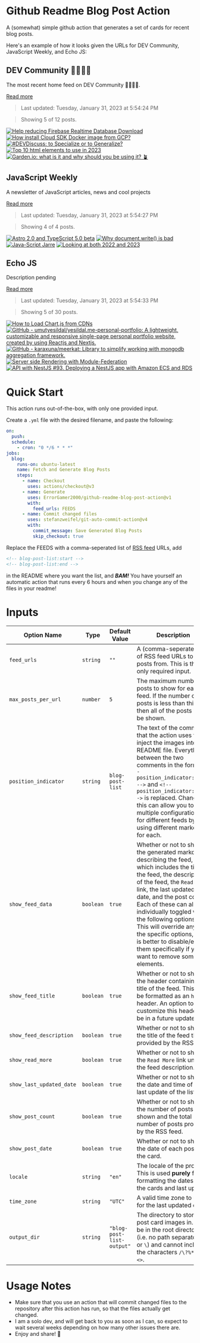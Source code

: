 # Github Readme Blog Post Action

A (somewhat) simple github action that generates a set of cards for recent blog posts.

Here's an example of how it looks given the URLs for DEV Community, JavaScript Weekly, and Echo JS:

<!-- post-list:start -->
## DEV Community 👩‍💻👨‍💻

The most recent home feed on DEV Community 👩‍💻👨‍💻.

[Read more](https://dev.to)
> Last updated: Tuesday, January 31, 2023 at 5:54:24 PM

> Showing 5 of 12 posts.

[![Help reducing Firebase Realtime Database Download](https://raw.githubusercontent.com/ErrorGamer2000/github-readme-blog-post-action/main/generated_files/DEV_Community_👩‍💻👨‍💻/Help_reducing_Firebase_Realtime_Database_Download.svg)](https://dev.to/hyunseunglee2008/help-reducing-firebase-realtime-database-download-16l8)
[![How install Cloud SDK Docker image from GCP?](https://raw.githubusercontent.com/ErrorGamer2000/github-readme-blog-post-action/main/generated_files/DEV_Community_👩‍💻👨‍💻/How_install_Cloud_SDK_Docker_image_from_GCP_.svg)](https://dev.to/xlmriosx/how-install-cloud-sdk-docker-image-in-gcp-4mep)
[![#DEVDiscuss: to Specialize or to Generalize?](https://raw.githubusercontent.com/ErrorGamer2000/github-readme-blog-post-action/main/generated_files/DEV_Community_👩‍💻👨‍💻/_DEVDiscuss__to_Specialize_or_to_Generalize_.svg)](https://dev.to/devteam/devdiscuss-to-specialize-or-to-generalize-46lj)
[![Top 10 html elements to use in 2023](https://raw.githubusercontent.com/ErrorGamer2000/github-readme-blog-post-action/main/generated_files/DEV_Community_👩‍💻👨‍💻/Top_10_html_elements_to_use_in_2023.svg)](https://dev.to/johnpaul/top-10-html-elements-to-use-in-2023-3b04)
[![Garden.io: what is it and why should you be using it? 🪴](https://raw.githubusercontent.com/ErrorGamer2000/github-readme-blog-post-action/main/generated_files/DEV_Community_👩‍💻👨‍💻/Garden.io__what_is_it_and_why_should_you_be_using_it__🪴.svg)](https://dev.to/bcostaaa01/gardenio-what-is-it-and-why-should-you-be-using-it-4m7g)


## JavaScript Weekly

A newsletter of JavaScript articles, news and cool projects

[Read more](https://javascriptweekly.com/)
> Last updated: Tuesday, January 31, 2023 at 5:54:27 PM

> Showing 4 of 4 posts.

[![Astro 2.0 and TypeScript 5.0 beta](https://raw.githubusercontent.com/ErrorGamer2000/github-readme-blog-post-action/main/generated_files/JavaScript_Weekly/Astro_2.0_and_TypeScript_5.0_beta.svg)](https://javascriptweekly.com/issues/623)
[![Why document.write() is bad](https://raw.githubusercontent.com/ErrorGamer2000/github-readme-blog-post-action/main/generated_files/JavaScript_Weekly/Why_document.write()_is_bad.svg)](https://javascriptweekly.com/issues/622)
[![Java-Script Jarre](https://raw.githubusercontent.com/ErrorGamer2000/github-readme-blog-post-action/main/generated_files/JavaScript_Weekly/Java-Script_Jarre.svg)](https://javascriptweekly.com/issues/621)
[![Looking at both 2022 and 2023](https://raw.githubusercontent.com/ErrorGamer2000/github-readme-blog-post-action/main/generated_files/JavaScript_Weekly/Looking_at_both_2022_and_2023.svg)](https://javascriptweekly.com/issues/620)


## Echo JS

Description pending

[Read more](
http://www.echojs.com
)
> Last updated: Tuesday, January 31, 2023 at 5:54:33 PM

> Showing 5 of 30 posts.

[![How to Load Chart.js from CDNs](https://raw.githubusercontent.com/ErrorGamer2000/github-readme-blog-post-action/main/generated_files/_Echo_JS_/How_to_Load_Chart.js_from_CDNs.svg)](
https://masteringjs.io/tutorials/chartjs/cdn
)
[![GitHub - umutyesildal/yesildal.me-personal-portfolio: A lightweight, customizable and responsive single-page personal portfolio website, created by using Reactjs and Nextjs.](https://raw.githubusercontent.com/ErrorGamer2000/github-readme-blog-post-action/main/generated_files/_Echo_JS_/GitHub_-_umutyesildal_yesildal.me-personal-portfolio__A_lightweight__customizable_and_responsive_single-page_personal_portfolio_website__created_by_using_Reactjs_and_Nextjs..svg)](https://github.com/umutyesildal/yesildal.me-personal-portfolio)
[![GitHub - karaxuna/meerkat: Library to simplify working with mongodb aggregation framework.](https://raw.githubusercontent.com/ErrorGamer2000/github-readme-blog-post-action/main/generated_files/_Echo_JS_/GitHub_-_karaxuna_meerkat__Library_to_simplify_working_with_mongodb_aggregation_framework..svg)](https://github.com/karaxuna/meerkat)
[![Server side Rendering with Module-Federation ](https://raw.githubusercontent.com/ErrorGamer2000/github-readme-blog-post-action/main/generated_files/_Echo_JS_/Server_side_Rendering_with_Module-Federation_.svg)](https://microfrontends.substack.com/p/server-side-rendering-with-module)
[![API with NestJS #93. Deploying a NestJS app with Amazon ECS and RDS](https://raw.githubusercontent.com/ErrorGamer2000/github-readme-blog-post-action/main/generated_files/_Echo_JS_/API_with_NestJS__93._Deploying_a_NestJS_app_with_Amazon_ECS_and_RDS.svg)](https://wanago.io/2023/01/30/api-nestjs-amazon-aws-ecs-rds-ec2/)


<!-- post-list:end -->

# Quick Start

This action runs out-of-the-box, with only one provided input.

Create a `.yml` file with the desired filename, and paste the following:

```yml
on:
  push:
  schedule:
    - cron: "0 */6 * * *"
jobs:
  blog:
    runs-on: ubuntu-latest
    name: Fetch and Generate Blog Posts
    steps:
      - name: Checkout
        uses: actions/checkout@v3
      - name: Generate
        uses: ErrorGamer2000/github-readme-blog-post-action@v1
        with:
          feed_urls: FEEDS
      - name: Commit changed files
        uses: stefanzweifel/git-auto-commit-action@v4
        with:
          commit_message: Save Generated Blog Posts
          skip_checkout: true
```

Replace the FEEDS with a comma-seperated list of [RSS feed](https://rss.com/blog/how-do-rss-feeds-work/) URLs, add

```md
<!-- blog-post-list:start -->
<!-- blog-post-list:end -->
```

in the README where you want the list, and **_BAM!_** You have yourself an automatic action that runs every 6 hours and when you change any of the files in your readme!

# Inputs

<table>
  <thead>
    <tr>
      <th>Option Name</th>
      <th>Type</th>
      <th>Default Value</th>
      <th>Description</th>
    </tr>
  </thead>
  <tbody>
    <tr>
      <td><code>feed_urls</code></td>
      <td><code>string</code></td>
      <td><code>""</code></td>
      <td>A (comma-seperated) list of RSS feed URLs to load posts from. This is the only required input.</td>
    </tr>
    <tr>
      <td><code>max_posts_per_url</code></td>
      <td><code>number</code></td>
      <td><code>5</code></td>
      <td>The maximum number of posts to show for each feed. If the number of posts is less than this, then all of the posts will be shown.</td>
    </tr>
    <tr>
      <td><code>position_indicator</code></td>
      <td><code>string</code></td>
      <td><code>blog-post-list</code></td>
      <td>The text of the comments that the action uses to inject the images into the README file. Everything between the two comments in the form <code>&lt;!-- position_indicator:start --&gt;</code> and <code>&lt;!-- position_indicator:end --&gt;</code> is replaced. Changing this can allow you to use multiple configurations for different feeds by using different markers for each.</td>
    </tr>
    <tr>
      <td><code>show_feed_data</code></td>
      <td><code>boolean</code></td>
      <td><code>true</code></td>
      <td>Whether or not to show the generated markdown describing the feed, which includes the title of the feed, the description of the feed, the <code>Read More</code> link, the last updated date, and the post count. Each of these can also be individually toggled with the following options. This will override any of the specific options, so it is better to disable/enable them specifically if you want to remove some elements.</td>
    </tr>
    <tr>
      <td><code>show_feed_title</code></td>
      <td><code>boolean</code></td>
      <td><code>true</code></td>
      <td>Whether or not to show the header containing the title of the feed. This will be formatted as an <code>h2</code> header. An option to customize this header will be in a future update.</td>
    </tr>
    <tr>
      <td><code>show_feed_description</code></td>
      <td><code>boolean</code></td>
      <td><code>true</code></td>
      <td>Whether or not to show the title of the feed that is provided by the RSS feed.</td>
    </tr>
    <tr>
      <td><code>show_read_more</code></td>
      <td><code>boolean</code></td>
      <td><code>true</code></td>
      <td>Whether or not to show the <code>Read More</code> link under the feed description.</td>
    </tr>
    <tr>
      <td><code>show_last_updated_date</code></td>
      <td><code>boolean</code></td>
      <td><code>true</code></td>
      <td>Whether or not to show the date and time of the last update of the list.</td>
    </tr>
    <tr>
      <td><code>show_post_count</code></td>
      <td><code>boolean</code></td>
      <td><code>true</code></td>
      <td>Whether or not to show the number of posts shown and the total number of posts provided by the RSS feed.</td>
    </tr>
    <tr>
      <td><code>show_post_date</code></td>
      <td><code>boolean</code></td>
      <td><code>true</code></td>
      <td>Whether or not to show the date of each post on the card.</td>
    </tr>
    <tr>
      <td><code>locale</code></td>
      <td><code>string</code></td>
      <td><code>"en"</code></td>
      <td>The locale of the project. This is used <strong>purely</strong> for formatting the dates of the cards and last update.</td>
    </tr>
    <tr>
      <td><code>time_zone</code></td>
      <td><code>string</code></td>
      <td><code>"UTC"</code></td>
      <td>A valid time zone to use for the last updated date.</td>
    </tr>
    <tr>
      <td><code>output_dir</code></td>
      <td><code>string</code></td>
      <td><code>"blog-post-list-output"</code></td>
      <td>The directory to store the post card images in. Must be in the root directory (i.e. no path separators <code>/</code> or <code>\</code>) and cannot include the characters <code>/\?%*:|"&lt;&gt;</code>.</td>
    </tr>
<!--
    <tr>
      <td><code></code></td>
      <td><cde></cde></td>
      <td><code></code></td>
      <td></td>
    </tr>
-->
  </tbody>
</table>

# Usage Notes

- Make sure that you use an action that will commit changed files to the repository after this action has run, so that the files actually get changed.
- I am a solo dev, and will get back to you as soon as I can, so expect to wait several weeks depending on how many other issues there are.
- Enjoy and share! 🤗
